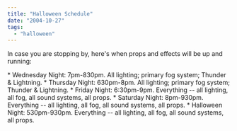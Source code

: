 ```yaml
---
title: "Halloween Schedule"
date: "2004-10-27"
tags: 
  - "halloween"
---
```


In case you are stopping by, here's when props and effects will be up and running:

\* Wednesday Night: 7pm-830pm. All lighting; primary fog system; Thunder & Lightning. \* Thursday Night: 630pm-8pm. All lighting; primary fog system; Thunder & Lightning. \* Friday Night: 6:30pm-9pm. Everything -- all lighting, all fog, all sound systems, all props. \* Saturday Night: 8pm-930pm. Everything -- all lighting, all fog, all sound systems, all props. \* Halloween Night: 530pm-930pm. Everything -- all lighting, all fog, all sound systems, all props.
